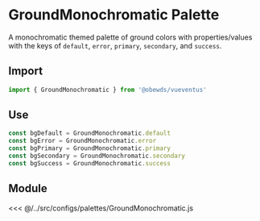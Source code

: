 # GroundMonochromatic Palette

A monochromatic themed palette of ground colors with properties/values with the keys of `default`, `error`, `primary`, `secondary`, and `success`.






## Import

```javascript
import { GroundMonochromatic } from '@obewds/vueventus'
```






## Use

```javascript
const bgDefault = GroundMonochromatic.default
const bgError = GroundMonochromatic.error
const bgPrimary = GroundMonochromatic.primary
const bgSecondary = GroundMonochromatic.secondary
const bgSuccess = GroundMonochromatic.success
```






## Module

<<< @/../src/configs/palettes/GroundMonochromatic.js



